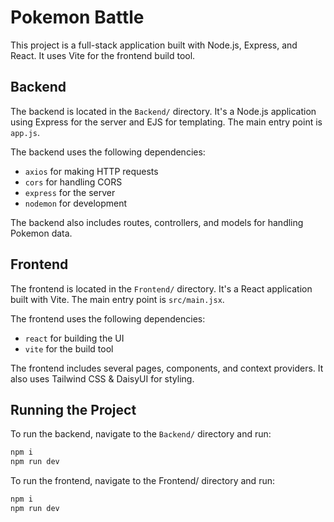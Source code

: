 # Pokemon Battle

This project is a full-stack application built with Node.js, Express, and React. It uses Vite for the frontend build tool.

## Backend

The backend is located in the `Backend/` directory. It's a Node.js application using Express for the server and EJS for templating. The main entry point is `app.js`.

The backend uses the following dependencies:

- `axios` for making HTTP requests
- `cors` for handling CORS
- `express` for the server
- `nodemon` for development

The backend also includes routes, controllers, and models for handling Pokemon data.

## Frontend

The frontend is located in the `Frontend/` directory. It's a React application built with Vite. The main entry point is `src/main.jsx`.

The frontend uses the following dependencies:

- `react` for building the UI
- `vite` for the build tool

The frontend includes several pages, components, and context providers. It also uses Tailwind CSS & DaisyUI for styling.

## Running the Project

To run the backend, navigate to the `Backend/` directory and run:

```sh
npm i
npm run dev
```

To run the frontend, navigate to the Frontend/ directory and run:

```sh
npm i
npm run dev
```
